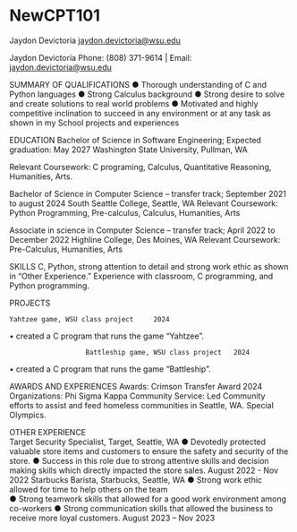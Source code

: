 # NewCPT101
Jaydon Devictoria
jaydon.devictoria@wsu.edu
 
Jaydon Devictoria 
Phone: (808) 371-9614 | Email: jaydon.devictoria@wsu.edu  
 
  SUMMARY OF QUALIFICATIONS 
●	Thorough understanding of C and Python languages
●	Strong Calculus background 
●	Strong desire to solve and create solutions to real world problems 
●	Motivated and highly competitive inclination to succeed in any environment or at any task as shown in my School projects and experiences
 
EDUCATION 
Bachelor of Science in Software Engineering; Expected graduation: May 2027 Washington State University, Pullman, WA

Relevant Coursework: 
 	C programing, Calculus, Quantitative Reasoning, Humanities, Arts.

 
 Bachelor of Science in Computer Science – transfer track; September 2021 to august 2024 South Seattle College, Seattle, WA
Relevant Coursework: 
 	Python Programming, Pre-calculus, Calculus, Humanities, Arts

Associate in science in Computer Science – transfer track; April 2022 to December 2022 Highline College, Des Moines, WA
 Relevant Coursework: 
 	Pre-Calculus, Humanities, Arts  
  
SKILLS 
C, Python, strong attention to detail and strong work ethic as shown in “Other 
Experience.” Experience with classroom, C programming, and Python programming. 
 
PROJECTS 
	 
	Yahtzee game, WSU class project 	2024 
• 	created a C program that runs the game “Yahtzee”. 

                       Battleship game, WSU class project 	2024 
• 	created a C program that runs the game “Battleship”. 

 
AWARDS AND EXPERIENCES 
	Awards: Crimson Transfer Award                                                                                                                                      2024 
Organizations:                                                                                                                                      Phi Sigma Kappa 
Community Service: Led Community efforts to assist and feed homeless communities in Seattle, WA. Special Olympics.

 
OTHER EXPERIENCE 	
Target Security Specialist, Target, Seattle, WA 
●	Devotedly protected valuable store items and customers to ensure the safety and security of the store.
●	Success in this role due to strong attentive skills and decision making skills which directly impacted the store sales. 	August 2022 - Nov 2022 
Starbucks Barista, Starbucks, Seattle, WA 
●	Strong work ethic allowed for time to help others on the team  
●	Strong teamwork skills that allowed for a good work environment among co-workers
●	Strong communication skills that allowed the business to receive more loyal customers. 	August 2023 – Nov 2023 

